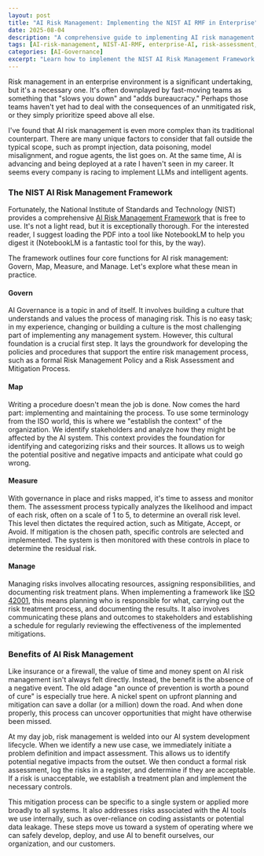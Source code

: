 ```yaml
---
layout: post
title: "AI Risk Management: Implementing the NIST AI RMF in Enterprise"
date: 2025-08-04
description: "A comprehensive guide to implementing AI risk management using the NIST AI Risk Management Framework, covering governance, mapping, measuring, and managing AI risks in enterprise environments."
tags: [AI-risk-management, NIST-AI-RMF, enterprise-AI, risk-assessment, AI-governance, compliance]
categories: [AI-Governance]
excerpt: "Learn how to implement the NIST AI Risk Management Framework's four core functions - Govern, Map, Measure, and Manage - to build robust AI systems in enterprise settings."
---
```


Risk management in an enterprise environment is a significant undertaking, but it's a necessary one. It's often downplayed by fast-moving teams as something that "slows you down" and "adds bureaucracy." Perhaps those teams haven't yet had to deal with the consequences of an unmitigated risk, or they simply prioritize speed above all else.

I've found that AI risk management is even more complex than its traditional counterpart. There are many unique factors to consider that fall outside the typical scope, such as prompt injection, data poisoning, model misalignment, and rogue agents, the list goes on. At the same time, AI is advancing and being deployed at a rate I haven't seen in my career. It seems every company is racing to implement LLMs and intelligent agents.

### The NIST AI Risk Management Framework
Fortunately, the National Institute of Standards and Technology (NIST) provides a comprehensive [AI Risk Management Framework](https://www.nist.gov/itl/ai-risk-management-framework) that is free to use. It's not a light read, but it is exceptionally thorough. For the interested reader, I suggest loading the PDF into a tool like NotebookLM to help you digest it (NotebookLM is a fantastic tool for this, by the way).

The framework outlines four core functions for AI risk management: Govern, Map, Measure, and Manage. Let's explore what these mean in practice.

#### Govern
AI Governance is a topic in and of itself. It involves building a culture that understands and values the process of managing risk. This is no easy task; in my experience, changing or building a culture is the most challenging part of implementing any management system. However, this cultural foundation is a crucial first step. It lays the groundwork for developing the policies and procedures that support the entire risk management process, such as a formal Risk Management Policy and a Risk Assessment and Mitigation Process.

#### Map
Writing a procedure doesn't mean the job is done. Now comes the hard part: implementing and maintaining the process. To use some terminology from the ISO world, this is where we "establish the context" of the organization. We identify stakeholders and analyze how they might be affected by the AI system. This context provides the foundation for identifying and categorizing risks and their sources. It allows us to weigh the potential positive and negative impacts and anticipate what could go wrong.

#### Measure
With governance in place and risks mapped, it's time to assess and monitor them. The assessment process typically analyzes the likelihood and impact of each risk, often on a scale of 1 to 5, to determine an overall risk level. This level then dictates the required action, such as Mitigate, Accept, or Avoid. If mitigation is the chosen path, specific controls are selected and implemented. The system is then monitored with these controls in place to determine the residual risk.

#### Manage
Managing risks involves allocating resources, assigning responsibilities, and documenting risk treatment plans. When implementing a framework like [ISO 42001](https://www.iso.org/standard/42001), this means planning who is responsible for what, carrying out the risk treatment process, and documenting the results. It also involves communicating these plans and outcomes to stakeholders and establishing a schedule for regularly reviewing the effectiveness of the implemented mitigations.

### Benefits of AI Risk Management
Like insurance or a firewall, the value of time and money spent on AI risk management isn't always felt directly. Instead, the benefit is the absence of a negative event. The old adage "an ounce of prevention is worth a pound of cure" is especially true here. A nickel spent on upfront planning and mitigation can save a dollar (or a million) down the road. And when done properly, this process can uncover opportunities that might have otherwise been missed.

At my day job, risk management is welded into our AI system development lifecycle. When we identify a new use case, we immediately initiate a problem definition and impact assessment. This allows us to identify potential negative impacts from the outset. We then conduct a formal risk assessment, log the risks in a register, and determine if they are acceptable. If a risk is unacceptable, we establish a treatment plan and implement the necessary controls.

This mitigation process can be specific to a single system or applied more broadly to all systems. It also addresses risks associated with the AI tools we use internally, such as over-reliance on coding assistants or potential data leakage. These steps move us toward a system of operating where we can safely develop, deploy, and use AI to benefit ourselves, our organization, and our customers.